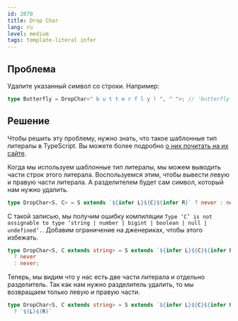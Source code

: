 ```yaml
---
id: 2070
title: Drop Char
lang: ru
level: medium
tags: template-literal infer
---
```


## Проблема

Удалите указанный символ со строки. Например:

```typescript
type Butterfly = DropChar<" b u t t e r f l y ! ", " ">; // 'butterfly!'
```

## Решение

Чтобы решить эту проблему, нужно знать, что такое шаблонные тип литералы в
TypeScript. Вы можете более подробно
[о них почитать на их сайте](https://www.typescriptlang.org/docs/handbook/2/template-literal-types.html).

Когда мы используем шаблонные тип литералы, мы можем выводить части строк этого
литерала. Воспользуемся этим, чтобы вывести левую и правую части литерала. А
разделителем будет сам символ, который нам нужно удалить.

```typescript
type DropChar<S, C> = S extends `${infer L}${C}${infer R}` ? never : never;
```

С такой записью, мы получим ошибку компиляции
`Type ‘C’ is not assignable to type ‘string | number | bigint | boolean | null | undefined’.`.
Добавим ограничение на дженериках, чтобы этого избежать.

```typescript
type DropChar<S, C extends string> = S extends `${infer L}${C}${infer R}`
  ? never
  : never;
```

Теперь, мы видим что у нас есть две части литерала и отдельно разделитель. Так
как нам нужно разделитель удалить, то мы возвращаем только левую и правую части.

```typescript
type DropChar<S, C extends string> = S extends `${infer L}${C}${infer R}`
  ? `${L}${R}`
  : never;
```

Таким образом, мы удалили один символ со строки. Чтобы продолжить удалять
остальные, вызовем наш тип рекурсивно.

```typescript
type DropChar<S, C extends string> = S extends `${infer L}${C}${infer R}`
  ? DropChar<`${L}${R}`, C>
  : never;
```

Мы покрыли все случаи, кроме случая, когда совпадений по шаблону нет. Если такая
ситуация приключилась, вернём входную строку без изменений.

```typescript
type DropChar<S, C extends string> = S extends `${infer L}${C}${infer R}`
  ? DropChar<`${L}${R}`, C>
  : S;
```

## Что почитать

- [Шаблонные тип литералы](https://www.typescriptlang.org/docs/handbook/2/template-literal-types.html)
- [Условные типы](https://www.typescriptlang.org/docs/handbook/2/conditional-types.html)
- [Выведение типов в условных типах](https://www.typescriptlang.org/docs/handbook/2/conditional-types.html#inferring-within-conditional-types)

